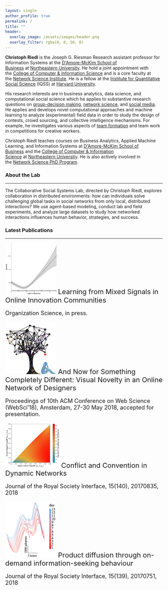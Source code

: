 ```yaml
---
layout: single
author_profile: true
permalink: /
title: ""
header:
  overlay_image: /assets/images/header.png
  overlay_filter: rgba(0, 0, 50, 0)
---
```


**Christoph Riedl** is the Joseph G. Riesman Research assistant professor for Information Systems at the [D'Amore-McKim School of Business](http://damore-mckim.northeastern.edu/) at [Northeastern University](http://www.northeastern.edu/). He hold a joint appointment with the [College of Computer & Information Science](http://www.ccs.neu.edu/) and is a core faculty at the [Network Science Institute](http://www.northeastern.edu/networkscience/). He is a fellow at the [Institute for Quantitative Social Science](http://www.iq.harvard.edu/) (IQSS) at [Harvard University](http://www.harvard.edu/). 

His research interests are in business analytics, data science, and computational social science which he applies to substantive research questions on [group-decision making](https://christophriedl.net/papers-and-projects/team-formation/), [network science](https://christophriedl.net/papers-and-projects/social-networks/), and [social media](https://christophriedl.net/papers-and-projects/movie-ratings/ "Movie Ratings"). He applies and develops novel computational approaches and machine learning to analyze (experimental) field data in order to study the design of contests, crowd sourcing, and collective intelligence mechanisms. For example, he investigates various aspects of [team formation](https://christophriedl.net/papers-and-projects/team-formation/ "Team Formation") and team work in competitions for creative workers.

Christoph Riedl teaches courses on Business Analytics, Applied Machine Learning, and Information Systems at [D'Amore-McKim School of Business](http://damore-mckim.northeastern.edu/) and the [College of Computer & Information Science](http://www.ccs.neu.edu/) at [Northeastern University](http://www.northeastern.edu/). He is also actively involved in the [Network Science PhD Program](http://www.northeastern.edu/networkscience/).

### About the Lab
----------------------------
The Collaborative Social Systems Lab, directed by Christoph Riedl, explores collaboration in distributed environments: how can individuals solve challenging global tasks in social networks from only local, distributed interactions? We use agent-based modeling, conduct lab and field experiments, and analyze large datasets to study how networked interactions influences human behavior, strategies, and success.

### Latest Publications
----------------------------
<div class="clearfix">
<img class="align-right" src="assets/images/Icon-learning-from-mixed-signals.png" width="165">
<span style="font-size:22px">Learning from Mixed Signals in Online
Innovation Communities</span>
<p style="font-size:18px">
Organization Science, in press.
</p>
</div>


<div class="clearfix">
<img class="align-right" src="assets/images/social.jpg" width="165">
<span style="font-size:22px">And Now for Something Completely Different: Visual Novelty in an Online Network of Designers
</span>
<p style="font-size:18px">
Proceedings of 10th ACM Conference on Web Science (WebSci’18), Amsterdam, 27-30 May 2018, accepted for presentation.
</p>
</div>


<div class="clearfix">
<img class="align-right" src="assets/images/conflict.png" width="175">
<span style="font-size:22px">Conflict and Convention in Dynamic Networks
</span>
<p style="font-size:18px">
Journal of the Royal Society Interface, 15(140), 20170835, 2018
</p>
</div>


<div class="clearfix">
<img class="align-right" src="assets/images/on_demand.png" width="165">
<span style="font-size:22px">Product diffusion through on-demand information-seeking behaviour
</span>
<p style="font-size:18px">
Journal of the Royal Society Interface, 15(139), 20170751, 2018
</p>
</div>
